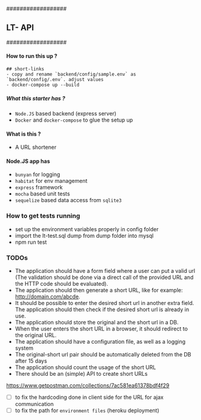 ##################
##    LT- API   ##
##################


#### How to run this up ?

```
## short-links
- copy and rename `backend/config/sample.env` as `backend/config/.env`. adjust values
- docker-compose up --build
```

##### What this starter has ?
- `Node.JS` based backend (express server)
- `Docker` and `docker-compose` to glue the setup up

#### What is this ?
- A URL shortener



#### Node.JS app has

- `bunyan` for logging
- `habitat` for env management
- `express` framework
- `mocha` based unit tests
- `sequelize` based data access from `sqlite3`

### How to get tests running

 - set up the environment variables properly in config folder
 - import the lt-test.sql dump from dump folder into mysql
 - npm run test

### TODOs
- The application should have a form field where a user can put a valid url (The validation should be done via a direct call of the provided URL and the HTTP code should be evaluated).
- The application should then generate a short URL, like for example: http://domain.com/abcde.
- It should be possible to enter the desired short url in another extra field. The application should then check if the desired short url is already in use.
- The application should store the original and the short url in a DB.
- When the user enters the short URL in a browser, it should redirect to the original URL.
- The application should have a configuration file, as well as a logging system
- The original-short url pair should be automatically deleted from the DB after 15 days
- The application should count the usage of the short URL
- There should be an (simple) API to create short URLs

https://www.getpostman.com/collections/7ac581ea61378bdf4f29


- [ ] to fix the hardcoding done in client side for the URL for ajax communication
- [ ] to fix the path for `environment files` (heroku deployment)